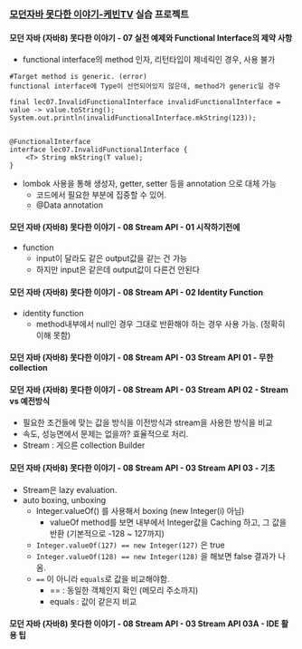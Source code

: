 ### [모던자바 못다한 이야기-케빈TV](https://goo.gl/3XjAVf) 실습 프로젝트

#### 모던 자바 (자바8) 못다한 이야기 - 07 실전 예제와 Functional Interface의 제약 사항
- functional interface의 method 인자, 리턴타입이 제네릭인 경우, 사용 불가

```
#Target method is generic. (error)
functional interface에 Type이 선언되어있지 않은데, method가 generic일 경우

final lec07.InvalidFunctionalInterface invalidFunctionalInterface = value -> value.toString();
System.out.println(invalidFunctionalInterface.mkString(123));


@FunctionalInterface
interface lec07.InvalidFunctionalInterface {
    <T> String mkString(T value);
}
```

- lombok 사용을 통해 생성자, getter, setter 등을 annotation 으로 대체 가능
    - 코드에서 필요한 부분에 집중할 수 있어.
    - @Data annotation
    
#### 모던 자바 (자바8) 못다한 이야기 - 08 Stream API - 01 시작하기전에

- function
    - input이 달라도 같은 output값을 같는 건 가능
    - 하지만 input은 같은데 output값이 다른건 안된다

#### 모던 자바 (자바8) 못다한 이야기 - 08 Stream API - 02 Identity Function

- identity function 
    - method내부에서 null인 경우 그대로 반환해야 하는 경우 사용 가능. (정확히 이해 못함)
    
#### 모던 자바 (자바8) 못다한 이야기 - 08 Stream API - 03 Stream API 01 - 무한 collection

#### 모던 자바 (자바8) 못다한 이야기 - 08 Stream API - 03 Stream API 02 - Stream vs 예전방식
- 필요한 조건들에 맞는 값을 방식을 이전방식과 stream을 사용한 방식을 비교
- 속도, 성능면에서 문제는 없을까? 효율적으로 처리.
- Stream : 게으른 collection Builder

#### 모던 자바 (자바8) 못다한 이야기 - 08 Stream API - 03 Stream API 03 - 기초
- Stream은 lazy evaluation.
- auto boxing, unboxing
    - Integer.valueOf() 를 사용해서 boxing  (new Integer(i) 아님)
        - valueOf method를 보면 내부에서 Integer값을 Caching 하고, 그 값을 반환 (기본적으로 -128 ~ 127까지)
    - `Integer.valueOf(127) == new Integer(127)` 은 true
    - `Integer.valueOf(128) == new Integer(128)` 을 해보면 false 결과가 나옴. 
    - `==` 이 아니라 `equals`로 값을 비교해야함.
        - == : 동일한 객체인지 확인 (메모리 주소까지)
        - equals : 값이 같은지 비교
        
#### 모던 자바 (자바8) 못다한 이야기 - 08 Stream API - 03 Stream API 03A - IDE 활용 팁

